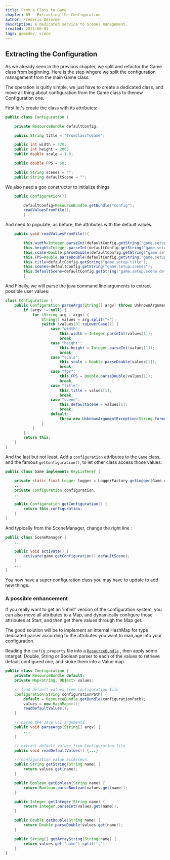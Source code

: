 ```yaml
---
title: From a Class to Game 
chapter: 09 - Extracting the Configuration 
author: Frédéric Delorme 
description: A dedicated service to Scenes management. 
created: 2021-08-01 
tags: gamedev, scene
---
```


## Extracting the Configuration

As we already seen in the previous chapter, we split and refactor the Game class from beginning. Here is the step whgere
we split the configuration management from the main Game class.

The operation is quitly simple, we just have to create a dedicated class, and move all thing about configuration from
the Game class to thenew Configuration one.

First let's create the class with its attributes:

```java
public class Configuration {

    private ResourceBundle defaultConfig;

    public String title = "fromClassToGame";

    public int width = 320;
    public int height = 200;
    public double scale = 1.0;

    public double FPS = 60;

    public String scenes = "";
    public String defaultScene = "";
```

We also need a goo constructor to initialize things

```java
    public Configuration(){

        defaultConfig=ResourceBundle.getBundle("config");
        readValuesFromFile();
        }
```

And need to populate, as before, the attributes with the default values.

```java
    public void readValuesFromFile(){

        this.width=Integer.parseInt(defaultConfig.getString("game.setup.width"));
        this.height=Integer.parseInt(defaultConfig.getString("game.setup.height"));
        this.scale=Double.parseDouble(defaultConfig.getString("game.setup.scale"));
        this.FPS=Double.parseDouble(defaultConfig.getString("game.setup.fps"));
        this.title=defaultConfig.getString("game.setup.title");
        this.scenes=defaultConfig.getString("game.setup.scenes");
        this.defaultScene=defaultConfig.getString("game.setup.scene.default");
        }
```

And Finally, we will parse the java command line arguments to extract possible user values:

```java
class Configuration {
    public Configuration parseArgs(String[] argv) throws UnknownArgumentException {
        if (argv != null) {
            for (String arg : argv) {
                String[] values = arg.split("=");
                switch (values[0].toLowerCase()) {
                    case "width":
                        this.width = Integer.parseInt(values[1]);
                        break;
                    case "height":
                        this.height = Integer.parseInt(values[1]);
                        break;
                    case "scale":
                        this.scale = Double.parseDouble(values[1]);
                        break;
                    case "fps":
                        this.FPS = Double.parseDouble(values[1]);
                        break;
                    case "title":
                        this.title = values[1];
                        break;
                    case "scene":
                        this.defaultScene = values[1];
                        break;
                    default:
                        throw new UnknownArgumentException(String.format("The argument %s is unknown", arg));
                }
            }
        }
        return this;
    }
}
```

And the last but not least, Add a `configuration` attributes to the `Game` class, and the famous `getConfiguration()`,
to let other class access those values:

```java
public class Game implements KeyListener {

    private static final Logger logger = LoggerFactory.getLogger(Game.class);
    ...
    private Configuration configuration;
    ...

    public Configuration getConfiguration() {
        return this.configuration;
    }
}
```

And typically from the SceneManager, change the right line :

```java
public class SceneManager {
    ...

    public void activate() {
        activate(game.getConfiguration().defaultScene);
    }
    ...
}
```

You now have a super configuration class you may have to update to add new things.

### A possible enhancement

If you really want to get an 'infinit' version of the configuration system, you can also move all attributes to a Map,
and dynamically configure those attributes at Start, and then get there values through the Map get.

The good solution will be to implement an internal HashMap for type dedicated parser according to the attributes you
want to man,age into your configuration.

Reading the `config.property` file into
a [`ResourceBundle`](https://docs.oracle.com/javase/8/docs/api/java/util/ResourceBundle.html "see the official ResourceBundle Java documentation")
, then apply some Interget, Double, String or Boolean parser to each of the values to retrieve default configured one,
and stoire them into a Value map.

```java
public class Configuration {
    private ResourceBundle default;
    private Map<String, Object> values;

    // load default values from configuration file
    Configuration(String configurationPath) {
        default = ResourceBundle.getBundle(configurationPath);
        values = new HashMap<>();
        readDefaultValues();
    }

    // parse the Java CLI arguments
    public void parseArgs(String[] argv) {
        ...
    }

    // extract default values from Configuration file
    public void readDefaultValues() {...}

    // configuration value accesseur.
    public String getString(String name) {
        return values.get(name);
    }

    public Boolean getBoolean(String name) {
        return Boolean.parseBoolean(values.get(name));
    }

    public Integer getInteger(String name) {
        return Integer.parseInt(values.get(name));
    }

    public Double getDouble(String name) {
        return Double.parseDouble(values.get(name));
    }

    public String[] getArrayString(String name) {
        return values.get("name").split(',');
    }
}
```

